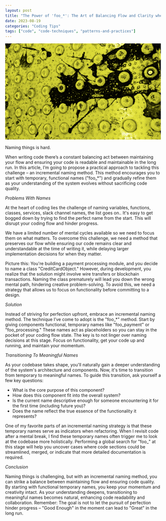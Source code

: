 ```yaml
---
layout: post
title: "The Power of 'foo_*': The Art of Balancing Flow and Clarity when Naming Things"
date: 2023-08-19
categories: "Coding Tips"
tags: ["code", "code-techniques", "patterns-and-practices"]
---
```


![Picture of a dirty tactile pavement](/assets/texture-dirtytactilepaintingnewyork.png)

Naming things is hard.

When writing code there’s a constant balancing act between maintaining your flow and ensuring your code is readable and maintainable in the long run. In this article, I’m going to propose a practical approach to tackling this challenge – an incremental naming method. This method encourages you to start with temporary, functional names ("foo_*") and gradually refine them as your understanding of the system evolves without sacrificing code quality.

*Problems With Names*

At the heart of coding lies the challenge of naming variables, functions, classes, services, slack channel names, the list goes on.. It's easy to get bogged down by trying to find the perfect name from the start. This will disrupt your coding flow and hinder progress.

We have a limited number of mental cycles available so we need to focus them on what matters. To overcome this challenge, we need a method that preserves our flow while ensuring our code remains clear and understandable at the time of writing it, while delaying larger implementation decisions for when they matter. 

Picture this: You're building a payment processing module, and you decide to name a class "CreditCardObject." However, during development, you realize that the solution might involve wire transfers or blockchain transactions. Naming the class prematurely will lead you down the wrong mental path, hindering creative problem-solving. To avoid this, we need a strategy that allows us to focus on functionality before committing to a design.

*Solution*

Instead of striving for perfection upfront, embrace an incremental naming method. The technique I’ve come to adopt is the "foo_*" method. Start by giving components functional, temporary names like "foo_payment" or "foo_processing." These names act as placeholders so you can stay in the pocket of your coding flow state. The key is to not linger over naming decisions at this stage. Focus on functionality, get your code up and running, and maintain your momentum.

*Transitioning To Meaningful Names*

As your codebase takes shape, you'll naturally gain a deeper understanding of the system's architecture and components. Now, it's time to transition from temporary to meaningful names. To guide this transition, ask yourself a few key questions:

* What is the core purpose of this component?
* How does this component fit into the overall system?
* Is the current name descriptive enough for someone encountering it for the first time (including future you)?
* Does the name reflect the true essence of the functionality it represents?

One of my favorite parts of an incremental naming strategy is that these temporary names serve as indicators when refactoring. When I revisit code after a mental break, I find these temporary names often trigger me to look at the codebase more holistically. Performing a global search for "foo_" at this stage will help you uncover cases where code sections could be streamlined, merged, or indicate that more detailed documentation is required.

*Conclusion*

Naming things is challenging, but with an incremental naming method, you can strike a balance between maintaining flow and ensuring code quality. By starting with functional temporary names, you keep your momentum and creativity intact. As your understanding deepens, transitioning to meaningful names becomes natural, enhancing code readability and collaboration. Remember: The goal is not to let the pursuit of perfection hinder progress – "Good Enough" in the moment can lead to "Great" in the long run.
